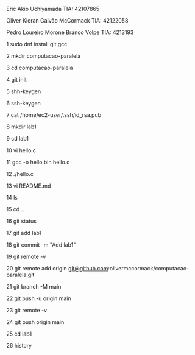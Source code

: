 Eric Akio Uchiyamada TIA: 42107865

Oliver Kieran Galvão McCormack TIA: 42122058

Pedro Loureiro Morone Branco Volpe TIA: 4213193

1 sudo dnf install git gcc

2 mkdir computacao-paralela

3 cd computacao-paralela

4 git init

5 shh-keygen

6 ssh-keygen

7 cat /home/ec2-user/.ssh/id_rsa.pub

8 mkdir lab1

9 cd lab1

10 vi hello.c

11 gcc -o hello.bin hello.c

12 ./hello.c

13 vi README.md

14 ls

15 cd ..

16 git status

17 git add lab1

18 git commit -m "Add lab1"

19 git remote -v

20 git remote add origin git@github.com:olivermccormack/computacao-paralela.git

21 git branch -M main

22 git push -u origin main

23 git remote -v

24 git push origin main

25 cd lab1

26 history
